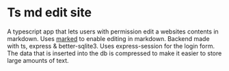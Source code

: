 # Ts md edit site
 A typescript app that lets users with permission edit a websites contents in markdown. Uses [marked](https://github.com/markedjs/marked) to enable editing in markdown. Backend made with ts, express & better-sqlite3. Uses express-session for the login form. The data that is inserted into the db is compressed to make it easier to store large amounts of text.

